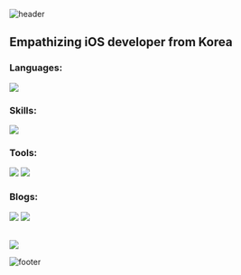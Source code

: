 ![header](https://capsule-render.vercel.app/api?type=waving&color=gradient&customColorList=4&height=300&section=header&text=HoJin%20Jeong&fontSize=90) 
         
<h2 align="left">Empathizing iOS developer from Korea</h2>
  
<h3 align="left">Languages:</h3>
<img src="https://img.shields.io/badge/Swift-F05138?style=flat-square&logo=Swift&logoColor=white"/>
    
 
<h3 align="left">Skills:</h3>
<img src="https://img.shields.io/badge/UIKit-2396F3?style=flat-square&logo=UIKit&logoColor=white"/> 
<p align="left"> 

<h3 align="left">Tools:</h3>
<p align="left"> 
<img src="https://img.shields.io/badge/Xcode-147EFB?style=flat-square&logo=Xcode&logoColor=white"/> <img src="https://img.shields.io/badge/Jira-0052CC?style=flat-square&logo=Jira&logoColor=white"/>  
</p>
 
<h3 align="left">Blogs:</h3>
<p align="left"> 
<a href="https://www.notion.so/IOS-d0bf777508014f1b83a99c36cf45fc3a"><img src="https://img.shields.io/badge/Notion-000000?style=flat-square&logo=Notion&logoColor=blue"/></a> <a href="https://hj39-develop.tistory.com/"><img src="https://img.shields.io/badge/Tistory-000000?style=flat-square&logo=Tistory&logoColor=red"/> </a>
</p>
<br> 

<img src="http://mazassumnida.wtf/api/v2/generate_badge?boj=jhj4467930">



![footer](https://capsule-render.vercel.app/api?type=waving&color=gradient&customColorList=3&section=footer)
